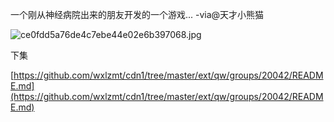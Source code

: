 一个刚从神经病院出来的朋友开发的一个游戏... -via@天才小熊猫

![ce0fdd5a76de4c7ebe44e02e6b397068.jpg](https://wxlzmt.github.io/cdn1/ext/qw/groups/20041/ce0fdd5a76de4c7ebe44e02e6b397068.jpg)

下集

[https://github.com/wxlzmt/cdn1/tree/master/ext/qw/groups/20042/README.md](https://github.com/wxlzmt/cdn1/tree/master/ext/qw/groups/20042/README.md)

